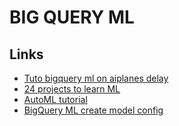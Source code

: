 # BIG QUERY ML
## Links
- [Tuto bigquery ml on aiplanes delay](https://towardsdatascience.com/how-to-train-and-predict-regression-and-classification-ml-models-using-only-sql-using-bigquery-ml-f219b180b947)
- [24 projects to learn ML](https://www.analyticsvidhya.com/blog/2018/05/24-ultimate-data-science-projects-to-boost-your-knowledge-and-skills/)
- [AutoML tutorial](https://cloud.google.com/solutions/machine-learning/clv-prediction-with-offline-training-intro)
- [BigQuery ML create model config](https://cloud.google.com/bigquery-ml/docs/reference/standard-sql/bigqueryml-syntax-create)